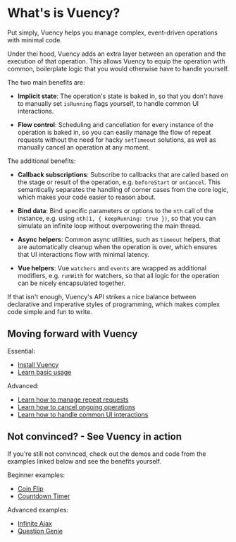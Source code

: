 # What's is Vuency?

Put simply, Vuency helps you manage complex, event-driven operations with minimal code.

Under thei hood, Vuency adds an extra layer between an operation and the execution of that operation. This allows Vuency to equip the operation with common, boilerplate logic that you would otherwise have to handle yourself.

The two main benefits are:

* **Implicit state**: The operation's state is baked in, so that you don't have to manually set `isRunning` flags yourself, to handle common UI interactions.

* **Flow control**: Scheduling and cancellation for every instance of the operation is baked in, so you can easily manage the flow of repeat requests without the need for hacky `setTimeout` solutions, as well as manually cancel an operation at any moment.

The additional benefits:

* **Callback subscriptions**: Subscribe to callbacks that are called based on the stage or result of the operation, e.g. `beforeStart` or `onCancel`. This semantically separates the handling of corner cases from the core logic, which makes your code easier to reason about.

* **Bind data**: Bind specific parameters or options to the `nth` call of the instance, e.g. using `nth(1, { keepRunning: true })`, so that you can simulate an infinite loop without overpowering the main thread.

* **Async helpers**: Common async utilities, such as `timeout` helpers, that are automatically cleanup when the operation is over, which ensures that UI interactions flow with minimal latency.

* **Vue helpers**: Vue `watchers` and `events` are wrapped as additional modifiers, e.g. `runWith` for watchers, so that all logic for the operation can be nicely encapsulated together.

If that isn't enough, Vuency's API strikes a nice balance between declarative and imperative styles of programming, which makes complex code simple and fun to write.

## Moving forward with Vuency

Essential:

* [Install Vuency](/guide/installation)
* [Learn basic usage](/guide/getting-started)

Advanced:

* [Learn how to manage repeat requests](/guide/task-flow)
* [Learn how to cancel ongoing operations](guide/task-cancelation)
* [Learn how to handle common UI interactions](/guide/task-state)

## Not convinced? - See Vuency in action

If you're still not convinced, check out the demos and code from the examples linked below and see the benefits yourself.

Beginner examples:

* [Coin Flip](/guide/coin-flip)
* [Countdown Timer](guide/countdown-timer)

Advanced examples:

* [Infinite Ajax](/guide/infinite-ajax)
* [Question Genie](/guide/question-genie)
